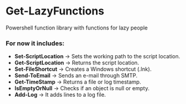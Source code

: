 # Get-LazyFunctions
Powershell function library with functions for lazy people

### For now it includes:
* **Set-ScriptLocation** -> Sets the working path to the  script location.
* **Get-ScriptLocation** -> Returns the script location.
* **Set-FileShortcut** -> Creates a Windows shortcut (.lnk).
* **Send-ToEmail** -> Sends an e-mail through SMTP.
* **Get-TimeStamp** -> Returns a file or log timestamp.
* **IsEmptyOrNull** -> Checks if an object is null or empty.
* **Add-Log** -> It adds lines to a log file.
